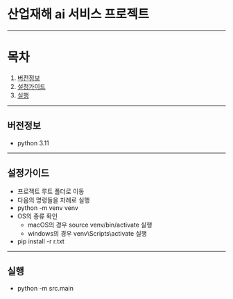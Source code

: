 산업재해 ai 서비스 프로젝트
===
---
# 목차
1. [버전정보](#버전정보)
2. [설정가이드](#설정가이드)
3. [실행](#실행)

---

## 버전정보

- python 3.11
---
## 설정가이드
- 프로젝트 루트 폴더로 이동
- 다음의 명령들을 차례로 실행
- python -m venv venv
- OS의 종류 확인
  - macOS의 경우 source venv/bin/activate 실행
  - windows의 경우 venv\Scripts\activate 실행
- pip install -r r.txt
---

## 실행
- python -m src.main
